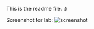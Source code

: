 This is the readme file. :)

Screenshot for lab:
![screenshot](resources/COMP3111_Lab1_Screenshot.png "Screenshot")